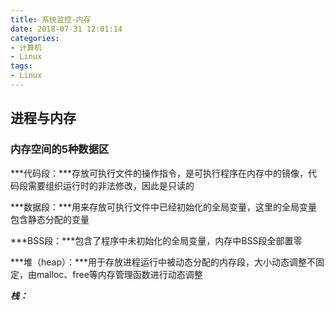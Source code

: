 ```yaml
---
title: 系统监控-内存
date: 2018-07-31 12:01:14
categories:
- 计算机
- Linux
tags:
- Linux
---
```

## 进程与内存
### 内存空间的5种数据区
***代码段：***存放可执行文件的操作指令，是可执行程序在内存中的镜像，代码段需要组织运行时的非法修改，因此是只读的

***数据段：***用来存放可执行文件中已经初始化的全局变量，这里的全局变量包含静态分配的变量

***BSS段：***包含了程序中未初始化的全局变量，内存中BSS段全部置零

***堆（heap）：***用于存放进程运行中被动态分配的内存段，大小动态调整不固定，由malloc、free等内存管理函数进行动态调整

***栈：***
<!--more-->
